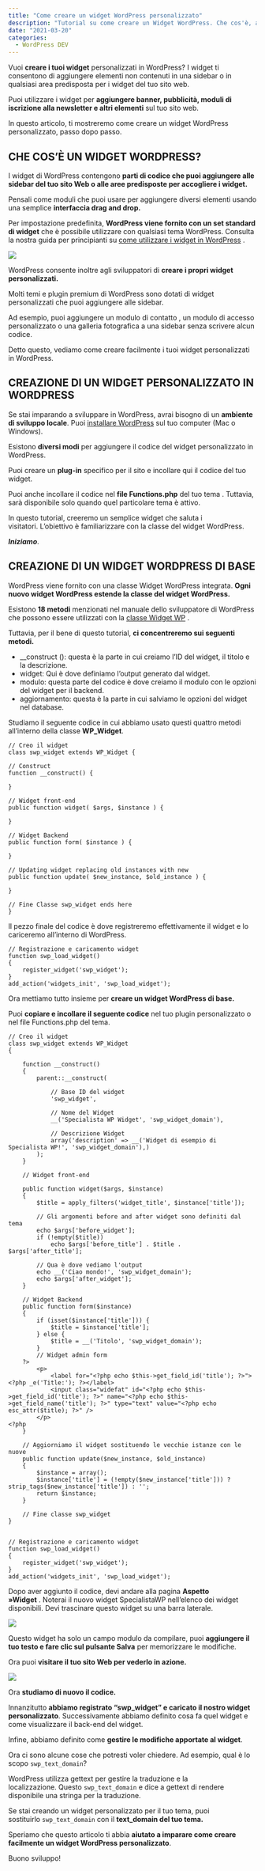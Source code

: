 ```yaml
---
title: "Come creare un widget WordPress personalizzato"
description: "Tutorial su come creare un Widget WordPress. Che cos'è, a cosa serve e come funziona un widget?"
date: "2021-03-20"
categories:
  - WordPress DEV
---
```


Vuoi **creare i tuoi widget** personalizzati in WordPress? I widget ti consentono di aggiungere elementi non contenuti in una sidebar o in qualsiasi area predisposta per i widget del tuo sito web.

Puoi utilizzare i widget per **aggiungere banner, pubblicità, moduli di iscrizione alla newsletter e altri elementi** sul tuo sito web.

In questo articolo, ti mostreremo come creare un widget WordPress personalizzato, passo dopo passo.

## CHE COS’È UN WIDGET WORDPRESS?

I widget di WordPress contengono **parti di codice che puoi aggiungere alle sidebar del tuo sito Web o alle aree predisposte per accogliere i widget.**

Pensali come moduli che puoi usare per aggiungere diversi elementi usando una semplice **interfaccia drag and drop.**

Per impostazione predefinita, **WordPress viene fornito con un set standard di widget** che è possibile utilizzare con qualsiasi tema WordPress. Consulta la nostra guida per principianti su [come utilizzare i widget in WordPress](http://specialistawp.local/widget-in-wordpress-come-utilizzarli/) .

![](/images/image-1-2-1-1024x484.png)

WordPress consente inoltre agli sviluppatori di **creare i propri widget personalizzati.**

Molti temi e plugin premium di WordPress sono dotati di widget personalizzati che puoi aggiungere alle sidebar.

Ad esempio, puoi aggiungere un modulo di contatto , un modulo di accesso personalizzato o una galleria fotografica a una sidebar senza scrivere alcun codice.

Detto questo, vediamo come creare facilmente i tuoi widget personalizzati in WordPress.

## CREAZIONE DI UN WIDGET PERSONALIZZATO IN WORDPRESS

Se stai imparando a sviluppare in WordPress, avrai bisogno di un **ambiente di sviluppo locale**. Puoi [installare WordPress](http://specialistawp.local/installare-wordpress-in-locale/) sul tuo computer (Mac o Windows).

Esistono **diversi modi** per aggiungere il codice del widget personalizzato in WordPress.

Puoi creare un **plug-in** specifico per il sito e incollare qui il codice del tuo widget.

Puoi anche incollare il codice nel **file Functions.php** del tuo tema . Tuttavia, sarà disponibile solo quando quel particolare tema è attivo.

In questo tutorial, creeremo un semplice widget che saluta i visitatori. L’obiettivo è familiarizzare con la classe del widget WordPress.

_**Iniziamo**_.

## CREAZIONE DI UN WIDGET WORDPRESS DI BASE

WordPress viene fornito con una classe Widget WordPress integrata. **Ogni nuovo widget WordPress estende la classe del widget WordPress.**

Esistono **18 metodi** menzionati nel manuale dello sviluppatore di WordPress che possono essere utilizzati con la [classe Widget WP](http://developer.wordpress.org/reference/classes/wp_widget/) .

Tuttavia, per il bene di questo tutorial, **ci concentreremo sui seguenti metodi.**

- \_\_construct (): questa è la parte in cui creiamo l’ID del widget, il titolo e la descrizione.
- widget: Qui è dove definiamo l’output generato dal widget.
- modulo: questa parte del codice è dove creiamo il modulo con le opzioni del widget per il backend.
- aggiornamento: questa è la parte in cui salviamo le opzioni del widget nel database.

Studiamo il seguente codice in cui abbiamo usato questi quattro metodi all’interno della classe **WP\_Widget**.

```
// Creo il widget
class swp_widget extends WP_Widget {

// Construct
function __construct() {

}

// Widget front-end
public function widget( $args, $instance ) {

}

// Widget Backend
public function form( $instance ) {

}

// Updating widget replacing old instances with new
public function update( $new_instance, $old_instance ) {

}

// Fine Classe swp_widget ends here
}
```

Il pezzo finale del codice è dove registreremo effettivamente il widget e lo cariceremo all’interno di WordPress.

```
// Registrazione e caricamento widget
function swp_load_widget()
{
	register_widget('swp_widget');
}
add_action('widgets_init', 'swp_load_widget');
```

Ora mettiamo tutto insieme per **creare un widget WordPress di base.**

Puoi **copiare e incollare il seguente codice** nel tuo plugin personalizzato o nel file Functions.php del tema.

```
// Creo il widget
class swp_widget extends WP_Widget
{

	function __construct()
	{
		parent::__construct(

			// Base ID del widget
			'swp_widget',

			// Nome del Widget
			__('Specialista WP Widget', 'swp_widget_domain'),

			// Descrizione Widget
			array('description' => __('Widget di esempio di Specialista WP!', 'swp_widget_domain'),)
		);
	}

	// Widget front-end

	public function widget($args, $instance)
	{
		$title = apply_filters('widget_title', $instance['title']);

		// Gli argomenti before and after widget sono definiti dal tema
		echo $args['before_widget'];
		if (!empty($title))
			echo $args['before_title'] . $title . $args['after_title'];

		// Qua è dove vediamo l'output
		echo __('Ciao mondo!', 'swp_widget_domain');
		echo $args['after_widget'];
	}

	// Widget Backend
	public function form($instance)
	{
		if (isset($instance['title'])) {
			$title = $instance['title'];
		} else {
			$title = __('Titolo', 'swp_widget_domain');
		}
		// Widget admin form
	?>
		<p>
			<label for="<?php echo $this->get_field_id('title'); ?>"><?php _e('Title:'); ?></label>
			<input class="widefat" id="<?php echo $this->get_field_id('title'); ?>" name="<?php echo $this->get_field_name('title'); ?>" type="text" value="<?php echo esc_attr($title); ?>" />
		</p>
<?php
	}

	// Aggiorniamo il widget sostituendo le vecchie istanze con le nuove
	public function update($new_instance, $old_instance)
	{
		$instance = array();
		$instance['title'] = (!empty($new_instance['title'])) ? strip_tags($new_instance['title']) : '';
		return $instance;
	}

	// Fine classe swp_widget
}


// Registrazione e caricamento widget
function swp_load_widget()
{
	register_widget('swp_widget');
}
add_action('widgets_init', 'swp_load_widget');
```

Dopo aver aggiunto il codice, devi andare alla pagina **Aspetto »Widget** . Noterai il nuovo widget SpecialistaWP nell’elenco dei widget disponibili. Devi trascinare questo widget su una barra laterale.

![](/images/image-2-1-1-1024x678.png)

Questo widget ha solo un campo modulo da compilare, puoi **aggiungere il tuo testo e fare clic sul pulsante Salva** per memorizzare le modifiche.

Ora puoi **visitare il tuo sito Web per vederlo in azione.**

![](/images/image-3-1-2-1024x626.png)

Ora **studiamo di nuovo il codice.**

Innanzitutto **abbiamo registrato “swp\_widget” e caricato il nostro widget personalizzato**. Successivamente abbiamo definito cosa fa quel widget e come visualizzare il back-end del widget.

Infine, abbiamo definito come **gestire le modifiche apportate al widget**.

Ora ci sono alcune cose che potresti voler chiedere. Ad esempio, qual è lo scopo `swp_text_domain`?

WordPress utilizza gettext per gestire la traduzione e la localizzazione. Questo `swp_text_domain` e dice a gettext di rendere disponibile una stringa per la traduzione.

Se stai creando un widget personalizzato per il tuo tema, puoi sostituirlo `swp_text_domain` con il **text\_domain del tuo tema.**

Speriamo che questo articolo ti abbia **aiutato a imparare come creare facilmente un widget WordPress personalizzato**. 

Buono sviluppo!
